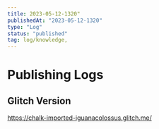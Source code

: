 ```yaml
---
title: 2023-05-12-1320"
publishedAt: "2023-05-12-1320"
type: "Log"
status: "published"
tag: log/knowledge,
---
```


# Publishing Logs

## Glitch Version

https://chalk-imported-iguanacolossus.glitch.me/
